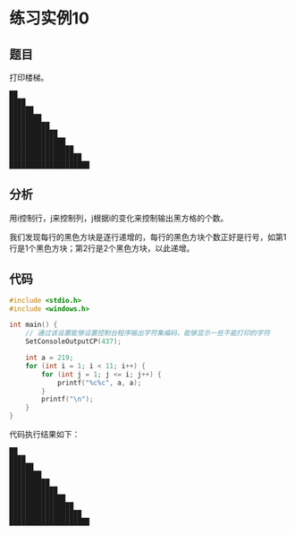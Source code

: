 # 练习实例10

## 题目

打印楼梯。

```text
██
████
██████
████████
██████████
████████████
██████████████
████████████████
██████████████████
████████████████████
```

## 分析

用i控制行，j来控制列，j根据i的变化来控制输出黑方格的个数。

我们发现每行的黑色方块是逐行递增的，每行的黑色方块个数正好是行号，如第1行是1个黑色方块；第2行是2个黑色方块，以此递增。

## 代码

```c
#include <stdio.h>
#include <windows.h>

int main() {
    // 通过该设置能够设置控制台程序输出字符集编码，能够显示一些不能打印的字符
    SetConsoleOutputCP(437);

    int a = 219;
    for (int i = 1; i < 11; i++) {
        for (int j = 1; j <= i; j++) {
            printf("%c%c", a, a);
        }
        printf("\n");
    }
}
```

代码执行结果如下：

```text
██
████
██████
████████
██████████
████████████
██████████████
████████████████
██████████████████
████████████████████
```